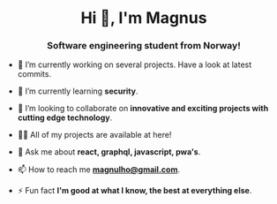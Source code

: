 <h1 align="center">Hi 👋, I'm Magnus</h1>
<h3 align="center">Software engineering student from Norway!</h3>


- 🔭 I’m currently working on several projects. Have a look at latest commits.

- 🌱 I’m currently learning **security**.

- 👯 I’m looking to collaborate on **innovative and exciting projects with cutting edge technology**.

- 👨‍💻 All of my projects are available at here!

- 💬 Ask me about **react, graphql, javascript, pwa's**.

- 📫 How to reach me **magnulho@gmail.com**.

- ⚡ Fun fact **I'm good at what I know, the best at everything else**.
